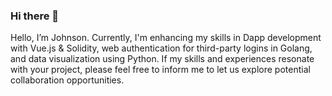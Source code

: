 ### Hi there 👋

Hello, I’m Johnson. Currently, I'm enhancing my skills in Dapp development with Vue.js & Solidity, web authentication for third-party logins in Golang, and data visualization using Python. If my skills and experiences resonate with your project, please feel free to inform me to let us explore potential collaboration opportunities.

